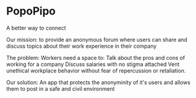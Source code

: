# PopoPipo

A better way to connect

Our mission: to provide an anonymous forum where users can share and discuss topics about their work experience in their company

The problem: Workers need a space to:
Talk about the pros and cons of working for a company
Discuss salaries with no stigma attached
Vent unethical workplace behavior without fear of repercussion or retaliation.

Our solution: An app that protects the anonyminity of it's users and allows them to post in a safe and civil environment